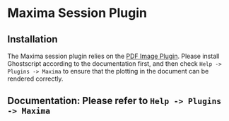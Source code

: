 # Maxima Session Plugin

## Installation
The Maxima session plugin relies on the [PDF Image Plugin](Plugin_Image_PDF.md). Please install Ghostscript according to the documentation first, and then check `Help -> Plugins -> Maxima` to ensure that the plotting in the document can be rendered correctly.

## Documentation: Please refer to `Help -> Plugins -> Maxima`
